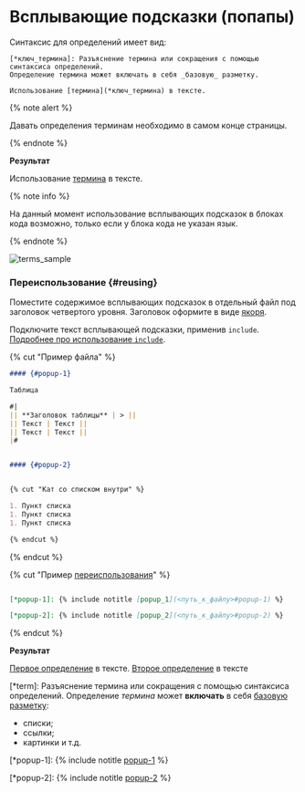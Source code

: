 # Всплывающие подсказки (попапы)

Синтаксис для определений имеет вид:

```
[*ключ_термина]: Разъяснение термина или сокращения с помощью синтаксиса определений.
Определение термина может включать в себя _базовую_ разметку.

Использование [термина](*ключ_термина) в тексте.
```

{% note alert %}

Давать определения терминам необходимо в самом конце страницы.

{% endnote %}


**Результат**

Использование [термина](*term) в тексте.

{% note info %}

На данный момент использование всплывающих подсказок в блоках кода возможно, только если у блока кода не указан язык.

{% endnote %}

![terms_sample](../_images/terms_sample.png)

### Переиспользование {#reusing}

Поместите содержимое всплывающих подсказок в отдельный файл под заголовок четвертого уровня. Заголовок оформите в виде [якоря](base.md#anchor).

Подключите текст всплывающей подсказки, применив `include`. [Подробнее про использование `include`](../project/includes.md).

{% cut "Пример файла" %}

```markdown
#### {#popup-1}

Таблица

#|
|| **Заголовок таблицы** | > ||
|| Текст | Текст ||
|| Текст | Текст ||
|#


#### {#popup-2}


{% cut "Кат со списком внутри" %}

1. Пункт списка
1. Пункт списка
1. Пункт списка

{% endcut %}
```

{% endcut %}


{% cut "Пример [переиспользования](../project/includes.md)" %}

```markdown

[*popup-1]: {% include notitle [popup_1](<путь_к_файлу>#popup-1) %}

[*popup-2]: {% include notitle [popup_2](<путь_к_файлу>#popup-2) %}
```

{% endcut %}


**Результат**

[Первое определение](*popup-1) в тексте. [Второе определение](*popup-2) в тексте

[*term]: Разъяснение термина или сокращения с помощью синтаксиса определений.
Определение _термина_ может **включать** в себя [базовую разметку](base.md):
* списки;
* ссылки;
* картинки и т.д.

[*popup-1]: {% include notitle [popup-1](../_includes/popups_examples.md#popup-1) %}

[*popup-2]: {% include notitle [popup-2](../_includes/popups_examples.md#popup-2) %}
